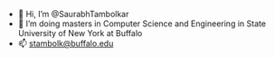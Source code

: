 - 👋 Hi, I’m @SaurabhTambolkar
- 🌱 I’m doing masters in Computer Science and Engineering in State University of New York at Buffalo
- 📫 stambolk@buffalo.edu
